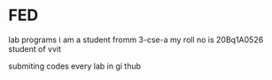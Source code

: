 # FED
lab programs
i am a student fromm 3-cse-a my roll no is 20Bq1A0526 student of vvit 

submiting codes every lab in gi thub
